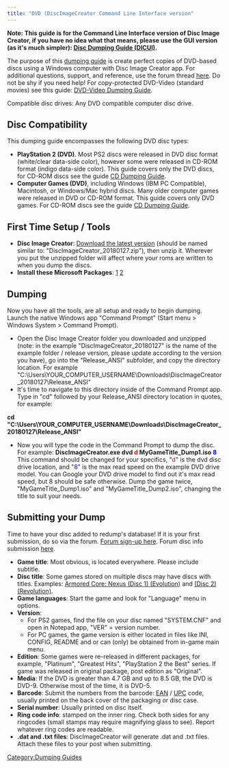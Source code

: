 ```yaml
---
title: "DVD (DiscImageCreator Command Line Interface version"
---
```


**Note: This guide is for the Command Line Interface version of Disc
Image Creator, if you have no idea what that means, please use the GUI
version (as it's much simpler): [Disc Dumping Guide
(DICUI)](Disc_Dumping_Guide_\(DICUI\) "wikilink").**

The purpose of this [dumping guide](Dumping-Guides "wikilink") is create
perfect copies of DVD-based discs using a Windows computer with Disc
Image Creator app. For additional questions, support, and reference, use
the forum thread
[here](http://forum.redump.org/topic/10483/discimagecreator/). Do not be
shy if you need help\! For copy-protected DVD-Video (standard movies)
see this guide: [DVD-Video Dumping
Guide](DVD-Video_Dumping_Guide "wikilink").

Compatible disc drives: Any DVD compatible computer disc drive.

## Disc Compatibility

This dumping guide encompasses the following DVD disc types:

  - **PlayStation 2 (DVD)**. Most PS2 discs were released in DVD disc
    format (white/clear data-side color), however some were released in
    CD-ROM format (indigo data-side color). This guide covers only the
    DVD discs, for CD-ROM discs see the guide [CD Dumping
    Guide](CD_Dumping_Guide_\(Disc_Image_Creator\) "wikilink").
  - **Computer Games (DVD)**, including Windows (IBM PC Compatible),
    Macintosh, or Windows/Mac hybrid discs. Many older computer games
    were released in DVD or CD-ROM format. This guide covers only DVD
    games. For CD-ROM discs see the guide [CD Dumping
    Guide](CD_Dumping_Guide_\(Disc_Image_Creator\) "wikilink").

## First Time Setup / Tools

  - **Disc Image Creator**: [Download the latest
    version](https://github.com/saramibreak/DiscImageCreator/releases)
    (should be named similar to: "DiscImageCreator_20180127.zip"), then
    unzip it. Wherever you put the unzipped folder will affect where
    your roms are written to when you dump the discs.
  - **Install these Microsoft Packages**:
    [1](https://www.microsoft.com/en-us/download/details.aspx?id=49981)
    [2](https://www.microsoft.com/en-us/download/details.aspx?id=52685)

## Dumping

Now you have all the tools, are all setup and ready to begin dumping.
Launch the native Windows app "Command Prompt" (Start menu \> Windows
System \> Command Prompt).

  - Open the Disc Image Creator folder you downloaded and unzipped
    (note: in the example "DiscImageCreator_20180127" is the name of
    the example folder / release version, please update according to the
    version you have), go into the "Release_ANSI" subfolder, and copy
    the directory location. For example
    "C:\\Users\\YOUR_COMPUTER_USERNAME\\Downloads\\DiscImageCreator_20180127\\Release_ANSI"
  - It's time to navigate to this directory inside of the Command Prompt
    app. Type in "cd" followed by your Release_ANSI directory location
    in quotes, for example:

**cd
"C:\\Users\\YOUR_COMPUTER_USERNAME\\Downloads\\DiscImageCreator_20180127\\Release_ANSI"**

  - Now you will type the code in the Command Prompt to dump the disc.
    For example: **DiscImageCreator.exe dvd
    <span style="color:red">d</span> MyGameTitle_Dump1.iso
    <span style="color:#0000FF">8</span>** This command should be
    changed for your specifics, "<span style="color:red">d</span>" is
    the dvd disc drive location, and
    "<span style="color:#0000FF">8</span>" is the max read speed on the
    example DVD drive model. You can Google your DVD drive model to find
    out it's max read speed, but 8 should be safe otherwise. Dump the
    game twice, "MyGameTitle_Dump1.iso" and "MyGameTitle_Dump2.iso",
    changing the title to suit your needs.

## Submitting your Dump

Time to have your disc added to redump's database\! If it is your first
submission, do so via the forum. [Forum sign-up
here](http://forum.redump.org/topic/12228/want-to-register-please-read-first/).
Forum disc info submission
[here](http://forum.redump.org/forum/11/dumps/).

  - **Game title**: Most obvious, is located everywhere. Please include
    subtitle.
  - **Disc title**: Some games stored on multiple discs may have discs
    with titles. Examples: [Armored Core: Nexus (Disc 1)
    (Evolution)](http://redump.org/disc/15041/) and [(Disc 2)
    (Revolution)](http://redump.org/disc/15042/).
  - **Game languages**: Start the game and look for "Language" menu in
    options.
  - **Version**:
      - For PS2 games, find the file on your disc named "SYSTEM.CNF" and
        open in Notepad app, "VER" = version number.
      - For PC games, the game version is either located in files like
        INI, CONFIG, README and or can (only) be obtained from in-game
        main menu.
  - **Edition**: Some games were re-released in different packages, for
    example, "Platinum", "Greatest Hits", "PlayStation 2 the Best"
    series. If game was released in original package, post edition as
    "Original".
  - **Media**: If the DVD is greater than 4.7 GB and up to 8.5 GB, the
    DVD is DVD-9. Otherwise most of the time, it is DVD-5.
  - **Barcode**: Submit the numbers from the barcode:
    [EAN](http://en.wikipedia.org/wiki/European_Article_Number) /
    [UPC](http://en.wikipedia.org/wiki/Universal_Product_Code) code,
    usually printed on the back cover of the packaging or disc case.
  - **Serial number**: Usually printed on disc itself.
  - **Ring code info**: stamped on the inner ring. Check both sides for
    any ringcodes (small stamps may require magnifying glass to see).
    Report whatever ring codes are readable.
  - **.dat and .txt files**: DiscImageCreator will generate .dat and
    .txt files. Attach these files to your post when submitting.

[Category:Dumping Guides](Category:Dumping_Guides "wikilink")